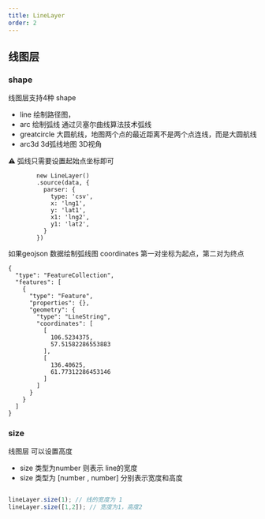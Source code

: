 ```yaml
---
title: LineLayer
order: 2
---
```

## 线图层

### shape

线图层支持4种 shape

- line 绘制路径图，
- arc 绘制弧线 通过贝塞尔曲线算法技术弧线
- greatcircle 大圆航线，地图两个点的最近距离不是两个点连线，而是大圆航线
- arc3d  3d弧线地图 3D视角

⚠️ 弧线只需要设置起始点坐标即可

```
        new LineLayer()
        .source(data, {
          parser: {
            type: 'csv',
            x: 'lng1',
            y: 'lat1',
            x1: 'lng2',
            y1: 'lat2',
          }
        })
```

如果geojson 数据绘制弧线图 coordinates 第一对坐标为起点，第二对为终点
```
{
  "type": "FeatureCollection",
  "features": [
    {
      "type": "Feature",
      "properties": {},
      "geometry": {
        "type": "LineString",
        "coordinates": [
          [
            106.5234375,
            57.51582286553883
          ],
          [
            136.40625,
            61.77312286453146
          ]
        ]
      }
    }
  ]
}

```

### size

线图层 可以设置高度

- size 类型为number 则表示 line的宽度
- size 类型为 [number , number] 分别表示宽度和高度

```javascript

lineLayer.size(1); // 线的宽度为 1
lineLayer.size([1,2]); // 宽度为1，高度2

```



